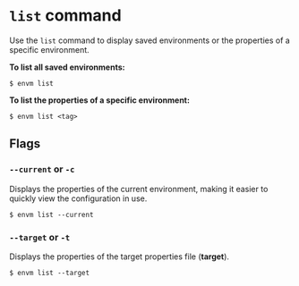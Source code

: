 # `list` command

Use the `list` command to display saved environments or the properties of a specific environment.

**To list all saved environments:**

```shell
$ envm list
```

**To list the properties of a specific environment:**

```shell
$ envm list <tag>
```

## Flags

### `--current` or `-c`

Displays the properties of the current environment, making it easier to quickly view the configuration in use.

```shell
$ envm list --current
```

### `--target` or `-t`

Displays the properties of the target properties file (**target**).

```shell
$ envm list --target
```
